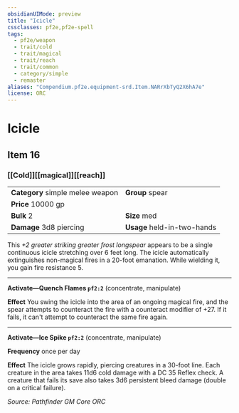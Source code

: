 ```yaml
---
obsidianUIMode: preview
title: "Icicle"
cssclasses: pf2e,pf2e-spell
tags:
  - pf2e/weapon
  - trait/cold
  - trait/magical
  - trait/reach
  - trait/common
  - category/simple
  - remaster
aliases: "Compendium.pf2e.equipment-srd.Item.NARrXbTyQ2X6hA7e"
license: ORC
---
```

# Icicle
## Item 16
### [[Cold]][[magical]][[reach]]

|  |  |
| -- | -- |
| **Category** simple melee weapon | **Group** spear |
| **Price** 10000 gp |  |
| **Bulk** 2 | **Size** med |
| **Damage** 3d8 piercing  | **Usage** held-in-two-hands |



This _+2 greater striking greater frost longspear_ appears to be a single continuous icicle stretching over 6 feet long. The icicle automatically extinguishes non-magical fires in a 20-foot emanation. While wielding it, you gain fire resistance 5.

* * *

**Activate—Quench Flames `pf2:2`** (concentrate, manipulate)

**Effect** You swing the icicle into the area of an ongoing magical fire, and the spear attempts to counteract the fire with a counteract modifier of +27. If it fails, it can't attempt to counteract the same fire again.

* * *

**Activate—Ice Spike `pf2:2`** (concentrate, manipulate)

**Frequency** once per day

**Effect** The icicle grows rapidly, piercing creatures in a 30-foot line. Each creature in the area takes 11d6 cold damage with a DC 35 Reflex check. A creature that fails its save also takes 3d6 persistent bleed damage (double on a critical failure).

*Source: Pathfinder GM Core*
*ORC*